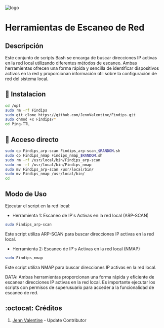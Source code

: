 ![logo](https://edteam-media.s3.amazonaws.com/blogs/big/2ab53939-9b50-47dd-b56e-38d4ba3cc0f0.png)

# Herramientas de Escaneo de Red

## Descripción

Este conjunto de scripts Bash se encarga de buscar direcciones IP activas en la red local 
utilizando diferentes métodos de escaneo. Ambas herramientas ofrecen una forma rápida y sencilla 
de identificar dispositivos activos en la red y proporcionan información útil sobre la 
configuración de red del sistema local.

## :book: Instalacion
```bash
cd /opt
sudo rm -rf Findips
sudo git clone https://github.com/JennValentine/Findips.git
sudo chmod +x Findips/*
cd Ping-TTL
```

## :book: Acceso directo
```bash
sudo cp Findips_arp-scan Findips_arp-scan_$RANDOM.sh
sudo cp Findips_nmap Findips_nmap_$RANDOM.sh
sudo rm -rf /usr/local/bin/Findips_arp-scan
sudo rm -rf /usr/local/bin/Findips_nmap
sudo mv Findips_arp-scan /usr/local/bin/
sudo mv Findips_nmap /usr/local/bin/
cd
```

## Modo de Uso

Ejecutar el script en la red local:

* Herramienta 1: Escaneo de IP's Activas en la red local (ARP-SCAN)
```bash
sudo Findips_arp-scan
```

Este script utiliza ARP-SCAN para buscar direcciones IP activas en la red local.

* Herramienta 2: Escaneo de IP's Activas en la red local (NMAP)
```bash
sudo Findips_nmap
```

Este script utiliza NMAP para buscar direcciones IP activas en la red local.

DATA: Ambas herramientas proporcionan una forma rápida y eficiente de escanear direcciones IP activas en la red local. 
Es importante ejecutar los scripts con permisos de superusuario para acceder a la funcionalidad de escaneo de red.

## :octocat: Créditos
1. [Jenn Valentine](https://t.me/JennValentine) - Update Contributor
